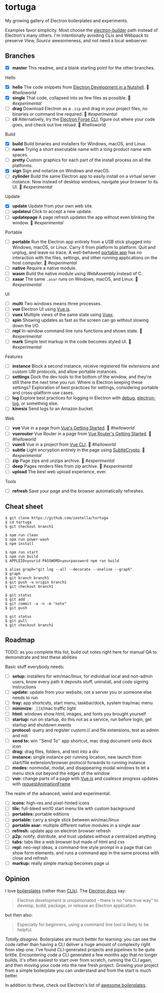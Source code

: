 # tortuga

My growing gallery of Electron boilerplates and experiments.

Examples favor simplicity.
Most choose the [electron-builder](https://www.electron.build/) path instead of Electron's many others.
I'm intentionally avoiding CLIs and Webpack to preserve *View, Source* awesomeness, and not need a local webserver.

## Branches

- [x] **master** This readme, and a blank starting point for the other branches.

Hello
- [x] **hello** The code snippets from [Electron Development in a Nutshell](https://www.electronjs.org/docs/tutorial/first-app#electron-development-in-a-nutshell). 🎂 *#helloworld*
- [x] **single** That code, collapsed into as few files as possible. 🤯 *#experimental*
- [ ] **drag** Download Electron as a `.zip` and drag in your project files, no binaries or command line required. 🤯 *#experimental*
- [ ] **cli** Alternatively, try the [Electron Forge CLI](https://www.electronforge.io/), figure out where your code goes, and check out live reload. 🎂 #helloworld

Build
- [x] **build** Build binaries and installers for Windows, macOS, and Linux.
- [ ] **name** Trying a short executable name with a long product name with spaces.
- [ ] **pretty** Custom graphics for each part of the install process on all the platforms.
- [x] **sign** Sign and notarize on Windows and macOS.
- [ ] **cylinder** Build the same Electron app to easily install on a virtual server instance. Now instead of desktop windows, navigate your browser to its UI. 🤯 *#experimental*

Update
- [x] **update** Update from your own web site.
- [ ] **updateui** Click to accept a new update.
- [ ] **updatepage** A page refresh updates the app without even blinking the window. 🤯 *#experimental*

Portable
- [ ] **portable** Run the Electron app entirely from a USB stick plugged into Windows, macOS, or Linux. Carry it from platform to platform. Quit and unplug, and leave no trace. A well-behaved [portable app](https://www.howtogeek.com/110549/the-best-free-portable-apps-for-your-flash-drive-toolkit/) has no interaction with the files, settings, and other running applications on the host computer. 🤯 *#experimental*
- [ ] **native** Require a native module.
- [ ] **wasm** Build the native module using WebAssembly instead of C.
- [ ] **xasar** The same `.asar` runs on Windows, macOS, and Linux. 🤯 *#experimental*

UI
- [ ] **multi** Two windows means three processes.
- [ ] **vue** Electron UI using [Vue.js](https://vuejs.org/).
- [ ] **vuex** Multiple views of the same state using [Vuex](https://vuex.vuejs.org/).
- [ ] **spin** Showing updates as fast as the screen can go without slowing down the I/O.
- [ ] **repl** In-window command line runs functions and shows state. 🤯 *#experimental*
- [ ] **mark** Simple text markup in the code becomes styled UI. 🤯 *#experimental*

Features
- [ ] **instance** Block a second instance, receive registered file extensions and custom URI protocols, and allow portable instances.
- [ ] **settings** Dock the dev tools to the bottom of the window, and they're still there the next time you run. Where is Electron keeping these settings? Exploration of best practices for settings, considering portable and cross-platform use cases.
- [ ] **log** Explore best practices for logging in Electron with [debug](https://www.npmjs.com/package/debug), [electron-log](https://www.npmjs.com/package/electron-log), or something else.
- [ ] **kinesis** Send logs to an Amazon bucket.

Web
- [ ] **vue** Vue in a page from [Vue's Getting Started](https://vuejs.org/v2/guide/#Getting-Started). 🎂 *#helloworld*
- [ ] **vuerouter** Vue Router in a page from [Vue Router's Getting Started](https://router.vuejs.org/guide/). 🎂 *#helloworld*
- [ ] **vuecli** Vue in a project from [Vue CLI](https://cli.vuejs.org/). 🎂 *#helloworld*
- [ ] **subtle** Light encryption entirely in the page using [SubtleCrypto](https://developer.mozilla.org/en-US/docs/Web/API/SubtleCrypto). 🤯 *#experimental*
- [ ] **zip** Page zips and unzips archive. 🤯 *#experimental*
- [ ] **deep** Pages renders files from zip archive. 🤯 *#experimental*
- [ ] **upload** The best web upload experience, ever.

Tools
- [ ] **refresh** Save your page and the browser automatically refreshes.

## Cheat sheet

```
$ git clone https://github.com/zootella/tortuga
$ cd tortuga
$ git checkout branch1

$ npm run clean
$ npm run power-wash
$ npm install

$ npm run start
$ npm run build
$ APPLEID=yourid PASSWORD=yourpassword npm run build

$ alias graph="git log --all --decorate --oneline --graph"
$ graph
$ git branch branch1
$ git push -u origin branch1
$ git checkout branch1

$ git status
$ git add .
$ git commit -a -n -m "note"
$ git push

$ git status
$ git pull
$ git checkout branch1
```

## Roadmap

TODO: as you complete this list, build out notes right here for manual QA to demonstrate and test these abilities

Basic stuff everybody needs:

- [ ] **setup:** installers for win/mac/linux, for individual local and non-admin users, know every path it deposits stuff, uninstall, and code signing instructions
- [ ] **update:** update from your website, not a server you or someone else needs to run
- [ ] **tray:** app shortcuts, start menu, taskbar/dock, system tray/mac menu
- [ ] **minimize:** `_[]X`/mac traffic light
- [ ] **html:** windows show html, images, and fonts you brought yourself
- [ ] **startup:** run on startup, do this not as a service, run before login, get startup and shutdown events
- [ ] **protocol:** query and register custom:// and file extensions, test as admin and not
- [ ] **send to:** win ''Send To'' app shortcut, mac drag document onto dock icon
- [ ] **drag:** drag files, folders, and text into a div
- [ ] **instance:** single instance per running location, new launch from start/file extension/browser protocol forwards to running instance
- [ ] **modes:** nonmodal, modal, and disappearing modal windows to let a menu stick out beyond the edges of the window
- [ ] **vue:** change parts of a page with [Vue.js](https://vuejs.org/) and coalesce progress updates with [requestAnimationFrame](https://developer.mozilla.org/en-US/docs/Web/API/window/requestAnimationFrame)

The realm of the advanced, weird and experimental:

- [ ] **icons:** high-res and pixel-hinted icons
- [ ] **tile:** full-bleed win10 start menu tile with custom background
- [ ] **portables:** portable editions
- [ ] **portable:** carry a single stick between win/mac/linux
- [ ] **portable asar:** multiple different native modules in a single asar
- [ ] **refresh:** update app on electron browser refresh
- [ ] **p2p:** notify, distribute, and trust updates without a centralized anything
- [ ] **tabs:** tabs like a web browser but made of html and css
- [ ] **repl:** neo-repl ideas, a command-line style prompt in a page that can show form elements, and runs a command app in the same process with close and refresh
- [ ] **markup:** really simple markup becomes page ui

## Opinion

I love [boilerplates](https://github.com/electron/electron-quick-start) (rather than [CLIs](https://www.electronforge.io/)).
The [Electron docs](https://electronjs.org/docs/tutorial/boilerplates-and-clis) say:

> Electron development is unopinionated - there is no "one true way" to develop, build, package, or release an Electron application.

but then also:

> Especially for beginners, using a command line tool is likely to be helpful.

*Totally disagree.*
Boilerplates are much better for learning:
you can see the code rather than having a CLI deliver a huge amount of complexity right from step one.
I've found CLI-generated projects and pipelines to be quite brittle.
Encountering code a CLI generated a few months ago that no longer builds,
it's often easiest to start over from scratch, running the CLI again, and then moving your code into the new fresh project.
Growing your project from a simple boilerplate you can understand and from the start is much better.

In addition to these, check out Electron's list of [awesome boilerplates](https://github.com/sindresorhus/awesome-electron#boilerplates).
